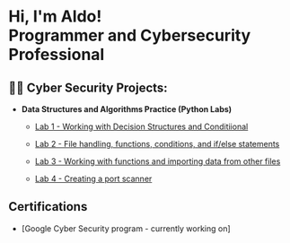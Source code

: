 <h1>Hi, I'm Aldo! <br/>Programmer</a> and <a>Cybersecurity Professional</a></h1>

<h2>👨‍💻 Cyber Security Projects:</h2>

- <b>Data Structures and Algorithms Practice (Python Labs)</b>
  - [Lab 1 - Working with Decision Structures and Conditiional](https://github.com/UIOmenn/Working-with-decision-structures-and-if-else-statements#lab-1---working-with-decision-structures-and-ifelse-statements-)
  
  - [Lab 2 - File handling, functions, conditions, and if/else statements ](https://github.com/UIOmenn/Lab-2---Functions-conditions-and-if-else-statements#lab-2---file-handling-functions-conditions-and-ifelse-statements-)
    
  - [Lab 3 - Working with functions and importing data from other files](https://github.com/UIOmenn/Lab3-Working-with-functions-and-importing-data-from-other-files#lab-3---working-with-functions-and-importing-data-from-other-files-)
 
  - [Lab 4 - Creating a port scanner](https://github.com/UIOmenn/Lab-4-Creating-a-port-scanner#lab-4---creating-a-port-scanner-)

<h2> Certifications</h2>

- [Google Cyber Security program - currently working on]



